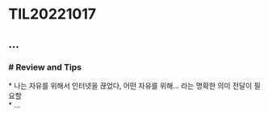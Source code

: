# TIL20221017

## ...

### # Review and Tips <a href="#docs-internal-guid-bf463523-7fff-8acc-719a-ba1cb322a66d" id="docs-internal-guid-bf463523-7fff-8acc-719a-ba1cb322a66d"></a>

\* 나는 자유를 위해서 인터넷을 끊었다, 어떤 자유를 위해… 라는 명확한 의미 전달이 필요할 \
\* …
